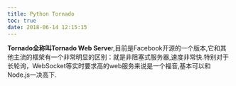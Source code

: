 ```yaml
---
title: Python Tornado
toc: true
date: 2018-06-14 12:15:15
---
```

**Tornado全称叫Tornado Web Serve**r,目前是Facebook开源的一个版本,它和其他主流的框架有一个非常明显的区别：就是非阻塞式服务器,速度非常快.特别对于长轮询，WebSocket等实时要求高的web服务来说是一个福音,基本可以和Node.js一决高下. 